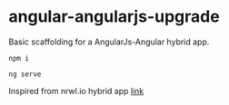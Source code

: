 # angular-angularjs-upgrade
Basic scaffolding for a AngularJs-Angular hybrid app.

```
npm i
```
```
ng serve
```

Inspired from nrwl.io hybrid app [link](https://github.com/nrwl/hybrid-sample)
